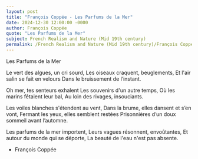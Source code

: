 ```yaml
---
layout: post
title: "François Coppée - Les Parfums de la Mer"
date: 2024-12-30 12:00:00 -0000
author: François Coppée
quote: "Les Parfums de la Mer"
subject: French Realism and Nature (Mid 19th century)
permalink: /French Realism and Nature (Mid 19th century)/François Coppée/François Coppée - Les Parfums de la Mer
---
```


Les Parfums de la Mer

Le vert des algues, un cri sourd,
Les oiseaux craquent, beuglements,
Et l'air salin se fait en velours
Dans le bruissement de l’instant.

Oh mer, tes senteurs exhalent
Les souvenirs d'un autre temps,
Où les marins fêtaient leur bal,
Au loin des rivages, insouciants.

Les voiles blanches s'étendent au vent,
Dans la brume, elles dansent et s’en vont,
Fermant les yeux, elles semblent restées
Prisonnières d’un doux sommeil avant l’automne.

Les parfums de la mer importent,
Leurs vagues résonnent, envoûtantes,
Et autour du monde qui se déporte,
La beauté de l'eau n'est pas absente.

- François Coppée
